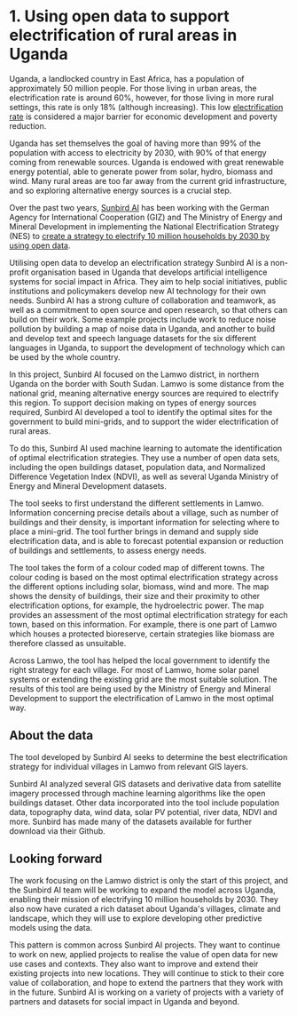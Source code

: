 # 1. Using open data to support electrification of rural areas in Uganda
Uganda, a landlocked country in East Africa, has a population of approximately 50 million people. For those living in urban areas, the electrification rate is around 60%, however, for those living in more rural settings, this rate is only 18% (although increasing). This low [electrification rate](https://www.se4all-africa.org/seforall-in-africa/country-data/uganda/) is considered a major barrier for economic development and poverty reduction.

Uganda has set themselves the goal of having more than 99% of the population with access to electricity by 2030, with 90% of that energy coming from renewable sources. Uganda is endowed with great renewable energy potential, able to generate power from solar, hydro, biomass and wind. Many rural areas are too far away from the current grid infrastructure, and so exploring alternative energy sources is a crucial step. 

Over the past two years, [Sunbird AI](https://sunbird.ai/) has been working with the German Agency for International Cooperation (GIZ) and The Ministry of Energy and Mineral Development in implementing the National Electrification Strategy (NES) to [create a strategy to electrify 10 million households by 2030 by using open data](https://sunbird.ai/portfolio/green-mini-grid-site-identification/). 

Utilising open data to develop an electrification strategy
Sunbird AI is a non-profit organisation based in Uganda that develops artificial intelligence systems for social impact in Africa. They aim to help social initiatives, public institutions and policymakers develop new AI technology for their own needs. Sunbird AI has a strong culture of collaboration and teamwork, as well as a commitment to open source and open research, so that others can build on their work. Some example projects include work to reduce noise pollution by building a map of noise data in Uganda, and another to build and develop text and speech language datasets for the six different languages in Uganda, to support the development of technology which can be used by the whole country. 

In this project, Sunbird AI focused on the Lamwo district, in northern Uganda on the border with South Sudan. Lamwo is some distance from the national grid, meaning alternative energy sources are required to electrify this region. To support decision making on types of energy sources required, Sunbird AI developed a tool to identify the optimal sites for the government to build mini-grids, and to support the wider electrification of rural areas. 

To do this, Sunbird AI used machine learning to automate the identification of optimal electrification strategies. They use a number of open data sets, including the open buildings dataset, population data, and Normalized Difference Vegetation Index (NDVI), as well as several Uganda Ministry of Energy and Mineral Development datasets. 

The tool seeks to first understand the different settlements in Lamwo. Information concerning precise details about a village, such as number of buildings and their density, is important information for selecting where to place a mini-grid. The tool further brings in demand and supply side electrification data, and is able to forecast potential expansion or reduction of buildings and settlements, to assess energy needs. 

The tool takes the form of a colour coded map of different towns. The colour coding is based on the most optimal electrification strategy across the different options including solar, biomass, wind and more. The map shows the density of buildings, their size and their proximity to other electrification options, for example, the hydroelectric power. The map provides an assessment of the most optimal electrification strategy for each town, based on this information. For example, there is one part of Lamwo which houses a protected bioreserve, certain strategies like biomass are therefore classed as unsuitable. 

Across Lamwo, the tool has helped the local government to identify the right strategy for each village. For most of Lamwo, home solar panel systems or extending the existing grid are the most suitable solution. The results of this tool are being used by the Ministry of Energy and Mineral Development to support the electrification of Lamwo in the most optimal way.

## About the data
The tool developed by Sunbird AI seeks to determine the best electrification strategy for individual villages in Lamwo from relevant GIS layers.

Sunbird AI analyzed several GIS datasets and derivative data from satellite imagery processed through machine learning algorithms like the open buildings dataset. Other data incorporated into the tool include population data, topography data, wind data, solar PV potential, river data, NDVI and more. Sunbird has made many of the datasets available for further download via their Github.

## Looking forward 
The work focusing on the Lamwo district is only the start of this project, and the Sunbird AI team will be working to expand the model across Uganda, enabling their mission of electrifying 10 million households by 2030. They also now have curated a rich dataset about Uganda's villages, climate and landscape, which they will use to explore developing other predictive models using the data. 

This pattern is common across Sunbird AI projects. They want to continue to work on new, applied projects to realise the value of open data for new use cases and contexts. They also want to improve and extend their existing projects into new locations. They will continue to stick to their core value of collaboration, and hope to extend the partners that they work with in the future. Sunbird AI is working on a variety of projects with a variety of partners and datasets for social impact in Uganda and beyond. 
